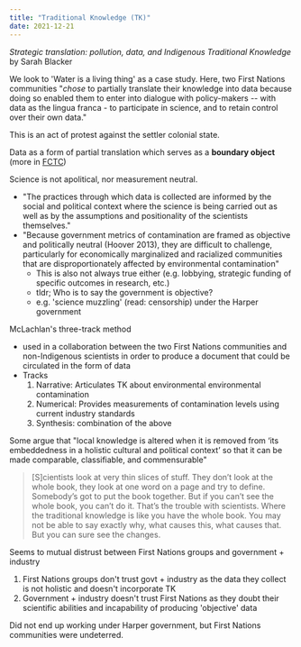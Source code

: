 ```yaml
---
title: "Traditional Knowledge (TK)"
date: 2021-12-21
---
```


*Strategic translation: pollution, data, and Indigenous Traditional Knowledge* by Sarah Blacker

We look to 'Water is a living thing' as a case study. Here, two First Nations communities "*chose* to partially translate their knowledge into data because doing so enabled them to enter into dialogue with policy-makers -- with data as the lingua franca - to participate in science, and to retain control over their own data."

This is an act of protest against the settler colonial state.

Data as a form of partial translation which serves as a **boundary object** (more in [FCTC](thoughts/books/fctc.md))

Science is not apolitical, nor measurement neutral.
- "The practices through which data is collected are informed by the social and political context where the science is being carried out as well as by the assumptions and positionality of the scientists themselves."
- "Because government metrics of contamination are framed as objective and politically neutral (Hoover 2013), they are difficult to challenge, particularly for economically marginalized and racialized communities that are disproportionately affected by environmental contamination"
	- This is also not always true either (e.g. lobbying, strategic funding of specific outcomes in research, etc.)
	- tldr; Who is to say the government is objective?
	- e.g. 'science muzzling' (read: censorship) under the Harper government

McLachlan's three-track method
- used in a collaboration between the two First Nations communities and non-Indigenous scientists in order to produce a document that could be circulated in the form of data
- Tracks
	1. Narrative: Articulates TK about environmental environmental contamination
	2. Numerical: Provides measurements of contamination levels using current industry standards
	3. Synthesis: combination of the above

Some argue that "local knowledge is altered when it is removed from ‘its embeddedness in a holistic cultural and political context’ so that it can be made comparable, classifiable, and commensurable"

> [S]cientists look at very thin slices of stuff. They don’t look at the whole book, they look at one word on a page and try to define. Somebody’s got to put the book together. But if you can’t see the whole book, you can’t do it. That’s the trouble with scientists. Where the traditional knowledge is like you have the whole book. You may not be able to say exactly why, what causes this, what causes that. But you can sure see the changes.

Seems to mutual distrust between First Nations groups and government + industry
1. First Nations groups don't trust govt + industry as the data they collect is not holistic and doesn't incorporate TK
2. Government + industry doesn't trust First Nations as they doubt their scientific abilities and incapability of producing 'objective' data

Did not end up working under Harper government, but First Nations communities were undeterred.